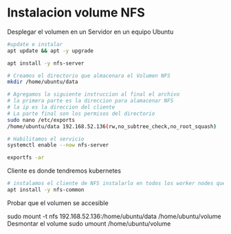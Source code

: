 # Instalacion volume NFS

Desplegar el volumen en un Servidor en un equipo Ubuntu

~~~sh
#update e instalar
apt update && apt -y upgrade

apt install -y nfs-server

# Creamos el directorio que almacenara el Volumen NFS
mkdir /home/ubuntu/data

# Agregamos la siguiente instruccion al final el archivo
# la primera parte es la direccion para alamacenar NFS
# la ip es la direccion del cliente
# La parte final son los permisos del directorio
sudo nano /etc/exports
/home/ubuntu/data 192.168.52.136(rw,no_subtree_check,no_root_squash)

# Habilitamos el servicio
systemctl enable --now nfs-server

exportfs -ar
~~~

Cliente es donde tendremos kubernetes

~~~sh
# instalamos el cliente de NFS instalarlo en todos los worker nodes que se tengan
apt install -y nfs-common


~~~

Probar que el volumen se accesible

sudo mount -t nfs 192.168.52.136:/home/ubuntu/data /home/ubuntu/volume
Desmontar el volume
sudo umount /home/ubuntu/volume